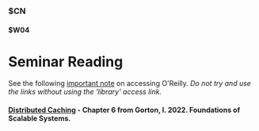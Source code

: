 ### $CN
#### $W04

# Seminar Reading

See the following [important note]($OR) on accessing O'Reilly. *Do not try and use the links without using the 'library' access link.*

#### [Distributed Caching](https://learning.oreilly.com/library/view/foundations-of-scalable/9781098106058/ch05.html) - Chapter 6 from Gorton, I. 2022. Foundations of Scalable Systems.